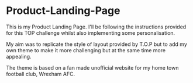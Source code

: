 # Product-Landing-Page

This is my Product Landing Page. I'll be following the instructions provided for this TOP challenge whilst also implementing some personalisation. 

My aim was to replicate the style of layout provided by T.O.P but to add my own theme to make it more challenging but at the same time more appealing.

The theme is based on a fan made unofficial website for my home town football club, Wrexham AFC.
